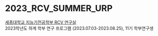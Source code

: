 # 2023_RCV_SUMMER_URP
[세종대학교 지능기전공학부 RCV 연구실](https://github.com/sejong-rcv)<br>
2023학년도 하계 학부 연구 프로그램 (2023.07.03-2023.08.25), 11기 학부연구생

